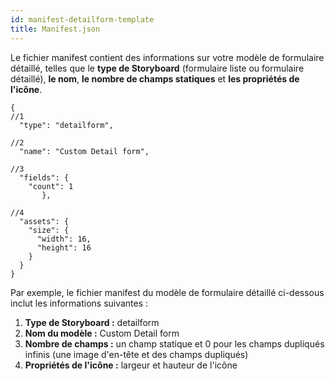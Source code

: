 ```yaml
---
id: manifest-detailform-template
title: Manifest.json
---
```

Le fichier manifest contient des informations sur votre modèle de formulaire détaillé, telles que le **type de Storyboard** (formulaire liste ou formulaire détaillé), **le nom**, **le nombre de champs statiques** et **les propriétés de l'icône**.

    {
    //1
      "type": "detailform",
    
    //2
      "name": "Custom Detail form",
    
    //3
      "fields": {
        "count": 1
           },
    
    //4
      "assets": {
        "size": {
          "width": 16,
          "height": 16
        }
      }
    }
    
    

Par exemple, le fichier manifest du modèle de formulaire détaillé ci-dessous inclut les informations suivantes :

1. **Type de Storyboard :** detailform
2. **Nom du modèle :** Custom Detail form
3. **Nombre de champs :** un champ statique et 0 pour les champs dupliqués infinis (une image d'en-tête et des champs dupliqués)
4. **Propriétés de l'icône :** largeur et hauteur de l'icône